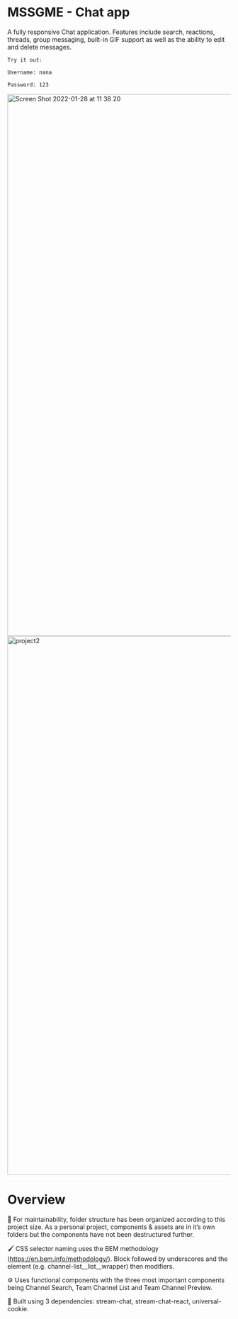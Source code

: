 # MSSGME - Chat app

A fully responsive Chat application. Features include search, reactions, threads, group messaging, built-in GIF support as well as the ability to edit and delete messages. 

    Try it out:

    Username: nana

    Password: 123

<img width="1224" alt="Screen Shot 2022-01-28 at 11 38 20" src="https://user-images.githubusercontent.com/79977073/151477881-919906bc-4ab0-485e-8674-0ec15ecc0dab.png">

<img width="1217" alt="project2" src="https://user-images.githubusercontent.com/79977073/151477857-0cb350b1-98c1-44a8-adce-b883c556dd18.png">

# Overview
📁 For maintainability, folder structure has been organized according to this project size. As a personal project, components & assets are in it’s own folders but the components have not been destructured further.

🖌 CSS selector naming uses the BEM methodology (https://en.bem.info/methodology/). Block followed by underscores and the element (e.g. channel-list__list__wrapper) then modifiers.

⚙️ Uses functional components with the three most important components being Channel Search, Team Channel List and Team Channel Preview.

📎 Built using 3 dependencies: stream-chat, stream-chat-react, universal-cookie.